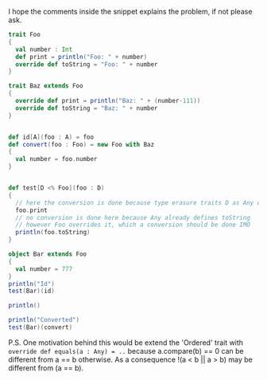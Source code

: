 I hope the comments inside the snippet explains the problem, if not please ask.

```scala
trait Foo
{
  val number : Int
  def print = println("Foo: " + number)
  override def toString = "Foo: " + number
}

trait Baz extends Foo
{
  override def print = println("Baz: " + (number-111))
  override def toString = "Baz: " + number
}


def id[A](foo : A) = foo
def convert(foo : Foo) = new Foo with Baz
{
  val number = foo.number
}


def test[D <% Foo](foo : D)
{
  // here the conversion is done because type erasure traits D as Any which does not define 'print'
  foo.print
  // no conversion is done here because Any already defines toString
  // however Foo overrides it, which a conversion should be done IMO
  println(foo.toString)
}

object Bar extends Foo
{	
  val number = 777
}
println("Id")
test(Bar)(id)

println()

println("Converted")
test(Bar)(convert)
```


P.S. One motivation behind this would be extend the 'Ordered' trait with ` override def equals(a : Any) = .. ` because a.compare(b) == 0 can be different from a == b otherwise. As a consequence !(a < b || a > b) may be different from (a == b).
